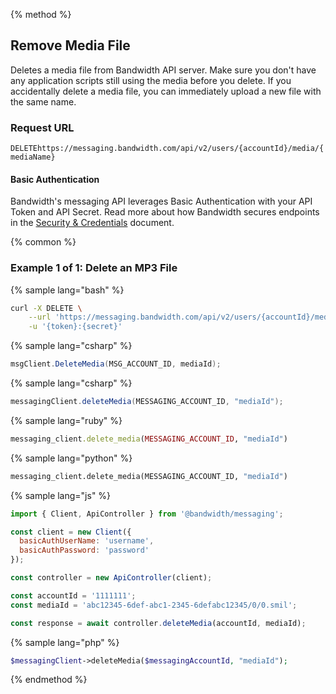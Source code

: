 {% method %}

## Remove Media File
Deletes a media file from Bandwidth API server. Make sure you don't have any application scripts still using the media before you delete. If you accidentally delete a media file, you can immediately upload a new file with the same name.

### Request URL

<code class="delete">DELETE</code>`https://messaging.bandwidth.com/api/v2/users/{accountId}/media/{mediaName}`

#### Basic Authentication

Bandwidth's messaging API leverages Basic Authentication with your API Token and API Secret. Read more about how Bandwidth secures endpoints in the [Security & Credentials](../../../guides/accountCredentials.md) document.

{% common %}

### Example 1 of 1: Delete an MP3 File

{% sample lang="bash" %}

```bash
curl -X DELETE \
    --url 'https://messaging.bandwidth.com/api/v2/users/{accountId}/media/{mediaName}' \
	-u '{token}:{secret}'
```

{% sample lang="csharp" %}

```csharp
msgClient.DeleteMedia(MSG_ACCOUNT_ID, mediaId);
```

{% sample lang="csharp" %}

```java
messagingClient.deleteMedia(MESSAGING_ACCOUNT_ID, "mediaId");
```

{% sample lang="ruby" %}

```ruby
messaging_client.delete_media(MESSAGING_ACCOUNT_ID, "mediaId")
```

{% sample lang="python" %}

```python
messaging_client.delete_media(MESSAGING_ACCOUNT_ID, "mediaId")
```

{% sample lang="js" %}

```js
import { Client, ApiController } from '@bandwidth/messaging';

const client = new Client({
  basicAuthUserName: 'username',
  basicAuthPassword: 'password'
});

const controller = new ApiController(client);

const accountId = '1111111';
const mediaId = 'abc12345-6def-abc1-2345-6defabc12345/0/0.smil';

const response = await controller.deleteMedia(accountId, mediaId);
```

{% sample lang="php" %}

```php
$messagingClient->deleteMedia($messagingAccountId, "mediaId");
```

{% endmethod %}
